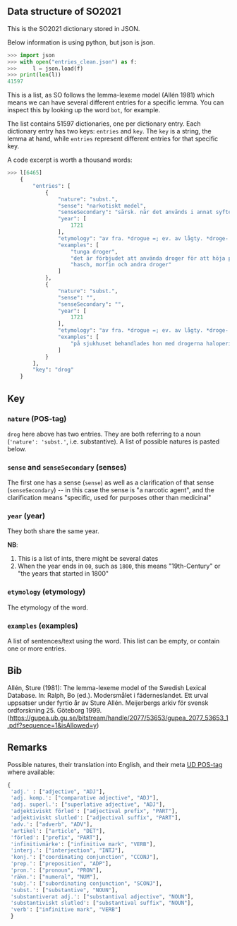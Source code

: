 ## Data structure of SO2021

This is the SO2021 dictionary stored in JSON. 

Below information is using python, but json is json. 

```python
>>> import json
>>> with open("entries_clean.json") as f:
>>>     l = json.load(f)
>>> print(len(l))
41597
```

This is a list, as SO follows the lemma-lexeme model (Allén 1981) which means we can have several different entries for a specific lemma. You can inspect this by looking up the word `bot`, for example.

The list contains 51597 dictionaries, one per dictionary entry. Each dictionary entry has two keys: `entries` and `key`. The `key` is a string, the lemma at hand, while `entries` represent different entries for that specific key.

 A code excerpt is worth a thousand words:


```python
>>> l[6465]
    {
        "entries": [
            {
                "nature": "subst.",
                "sense": "narkotiskt medel",
                "senseSecondary": "särsk. när det används i annat syfte än medicinskt",
                "year": [
                    1721
                ],
                "etymology": "av fra. *drogue =; ev. av lågty. *droge- 'torr' i *droge-fate 'torra fat' (*droge- har felaktigt uppfattats som innehållet i faten)",
                "examples": [
                    "tunga droger",
                    "det är förbjudet att använda droger för att höja prestationsförmågan inom idrotten",
                    "hasch, morfin och andra droger"
                ]
            },
            {
                "nature": "subst.",
                "sense": "",
                "senseSecondary": "",
                "year": [
                    1721
                ],
                "etymology": "av fra. *drogue =; ev. av lågty. *droge- 'torr' i *droge-fate 'torra fat' (*droge- har felaktigt uppfattats som innehållet i faten)",
                "examples": [
                    "på sjukhuset behandlades hon med drogerna haloperidol och triftazin"
                ]
            }
        ],
        "key": "drog"
    }
```
## Key

### `nature` (POS-tag)
`drog` here above has two entries. They are both referring to a noun (`'nature': 'subst.'`, i.e. substantive). A list of possible natures is pasted below.

### `sense` and `senseSecondary` (senses)
The first one has a sense (`sense`) as well as a clarification of that sense (`senseSecondary`) -- in this case the sense is "a narcotic agent", and the clarification means "specific, used for purposes other than medicinal"

### `year` (year)
They both share the same year. 

**NB**: 
1. This is a list of ints, there might be several dates
2. When the year ends in `00`, such as `1800`, this means "19th-Century" or "the years that started in 1800"

###  `etymology` (etymology)
The etymology of the word.

###  `examples` (examples)
A list of sentences/text using the word. This list can be empty, or contain one or more entries.


## Bib

Allén, Sture (1981): The lemma-lexeme model of the Swedish Lexical Database. In: Ralph, Bo (ed.). Modersmålet i fäderneslandet. Ett urval uppsatser under fyrtio år av Sture Allén. Meijerbergs arkiv för svensk ordforskning 25. Göteborg 1999. (https://gupea.ub.gu.se/bitstream/handle/2077/53653/gupea_2077_53653_1.pdf?sequence=1&isAllowed=y)

## Remarks

Possible natures, their translation into English, and their meta [UD POS-tag](https://universaldependencies.org/u/pos/all.html) where available:

```python
{
 'adj.' : ["adjective", "ADJ"],
 'adj. komp.': ["comparative adjective", "ADJ"],
 'adj. superl.': ["superlative adjective", "ADJ"],
 'adjektiviskt förled': ["adjectival prefix", "PART"],
 'adjektiviskt slutled': ["adjectival suffix", "PART"],
 'adv.': ["adverb", "ADV"],
 'artikel': ["article", "DET"],
 'förled': ["prefix", "PART"],
 'infinitivmärke': ["infinitive mark", "VERB"],
 'interj.': ["interjection", "INTJ"],
 'konj.': ["coordinating conjunction", "CCONJ"],
 'prep.': ["preposition", "ADP"],
 'pron.': ["pronoun", "PRON"],
 'räkn.': ["numeral", "NUM"],
 'subj.': ["subordinating conjunction", "SCONJ"],
 'subst.': ["substantive", "NOUN"],
 'substantiverat adj.': ["substantival adjective", "NOUN"],
 'substantiviskt slutled': ["substantival suffix", "NOUN"],
 'verb': ["infinitive mark", "VERB"]
 }
 ```